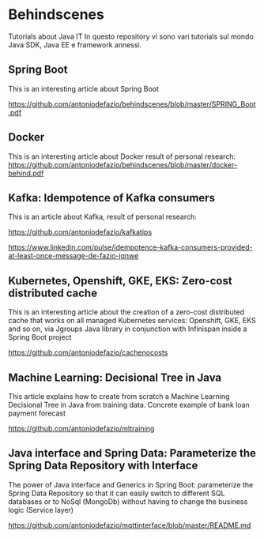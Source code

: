 # Behindscenes
Tutorials about Java IT
In questo repository vi sono vari tutorials sul mondo Java SDK, Java EE e framework annessi.

## Spring Boot
This is an interesting article about Spring Boot 

https://github.com/antoniodefazio/behindscenes/blob/master/SPRING_Boot.pdf

## Docker 
This is an interesting article about Docker
result of personal research: https://github.com/antoniodefazio/behindscenes/blob/master/docker-behind.pdf

## Kafka: Idempotence of Kafka consumers

This is an article about Kafka, result of personal research:

https://github.com/antoniodefazio/kafkatips

https://www.linkedin.com/pulse/idempotence-kafka-consumers-provided-at-least-once-message-de-fazio-jqnwe

## Kubernetes, Openshift, GKE, EKS: Zero-cost distributed cache

This is an interesting article about the creation of a zero-cost distributed cache that works on all managed Kubernetes services: Openshift, GKE, EKS and so on, via Jgroups Java library in conjunction with Infinispan inside a Spring Boot project

https://github.com/antoniodefazio/cachenocosts

## Machine Learning: Decisional Tree in Java

This article explains how to create from scratch a Machine Learning Decisional Tree in Java from training data. Concrete example of bank loan payment forecast

https://github.com/antoniodefazio/mltraining

## Java interface and Spring Data: Parameterize the Spring Data Repository with Interface

The power of Java interface and Generics in Spring Boot: parameterize the Spring Data Repository so that it can easily switch to different SQL databases or to NoSql (MongoDb) without having to change the business logic (Service layer)

https://github.com/antoniodefazio/mqttinterface/blob/master/README.md
